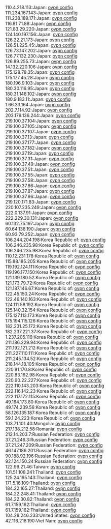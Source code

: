 110.4.218.113:Japan: [ovpn config](vpn/110_4_218_113.ovpn)  
111.234.167.143:Japan: [ovpn config](vpn/111_234_167_143.ovpn)  
111.238.189.171:Japan: [ovpn config](vpn/111_238_189_171.ovpn)  
116.81.71.88:Japan: [ovpn config](vpn/116_81_71_88.ovpn)  
121.83.29.220:Japan: [ovpn config](vpn/121_83_29_220.ovpn)  
124.140.197.156:Japan: [ovpn config](vpn/124_140_197_156.ovpn)  
126.22.21.173:Japan: [ovpn config](vpn/126_22_21_173.ovpn)  
126.51.225.45:Japan: [ovpn config](vpn/126_51_225_45.ovpn)  
126.73.147.202:Japan: [ovpn config](vpn/126_73_147_202.ovpn)  
126.77.132.230:Japan: [ovpn config](vpn/126_77_132_230.ovpn)  
126.89.255.73:Japan: [ovpn config](vpn/126_89_255_73.ovpn)  
14.132.220.106:Japan: [ovpn config](vpn/14_132_220_106.ovpn)  
175.128.78.35:Japan: [ovpn config](vpn/175_128_78_35.ovpn)  
175.177.45.28:Japan: [ovpn config](vpn/175_177_45_28.ovpn)  
180.196.9.103:Japan: [ovpn config](vpn/180_196_9_103.ovpn)  
180.30.116.95:Japan: [ovpn config](vpn/180_30_116_95.ovpn)  
180.31.148.102:Japan: [ovpn config](vpn/180_31_148_102.ovpn)  
180.9.183.11:Japan: [ovpn config](vpn/180_9_183_11.ovpn)  
1.66.33.164:Japan: [ovpn config](vpn/1_66_33_164.ovpn)  
202.7.114.92:Japan: [ovpn config](vpn/202_7_114_92.ovpn)  
203.179.136.244:Japan: [ovpn config](vpn/203_179_136_244.ovpn)  
219.100.37.104:Japan: [ovpn config](vpn/219_100_37_104.ovpn)  
219.100.37.105:Japan: [ovpn config](vpn/219_100_37_105.ovpn)  
219.100.37.107:Japan: [ovpn config](vpn/219_100_37_107.ovpn)  
219.100.37.13:Japan: [ovpn config](vpn/219_100_37_13.ovpn)  
219.100.37.177:Japan: [ovpn config](vpn/219_100_37_177.ovpn)  
219.100.37.182:Japan: [ovpn config](vpn/219_100_37_182.ovpn)  
219.100.37.19:Japan: [ovpn config](vpn/219_100_37_19.ovpn)  
219.100.37.31:Japan: [ovpn config](vpn/219_100_37_31.ovpn)  
219.100.37.49:Japan: [ovpn config](vpn/219_100_37_49.ovpn)  
219.100.37.51:Japan: [ovpn config](vpn/219_100_37_51.ovpn)  
219.100.37.55:Japan: [ovpn config](vpn/219_100_37_55.ovpn)  
219.100.37.58:Japan: [ovpn config](vpn/219_100_37_58.ovpn)  
219.100.37.86:Japan: [ovpn config](vpn/219_100_37_86.ovpn)  
219.100.37.87:Japan: [ovpn config](vpn/219_100_37_87.ovpn)  
219.100.37.96:Japan: [ovpn config](vpn/219_100_37_96.ovpn)  
219.120.171.83:Japan: [ovpn config](vpn/219_120_171_83.ovpn)  
220.107.235.249:Japan: [ovpn config](vpn/220_107_235_249.ovpn)  
222.0.137.91:Japan: [ovpn config](vpn/222_0_137_91.ovpn)  
222.229.30.131:Japan: [ovpn config](vpn/222_229_30_131.ovpn)  
60.132.75.197:Japan: [ovpn config](vpn/60_132_75_197.ovpn)  
60.64.138.190:Japan: [ovpn config](vpn/60_64_138_190.ovpn)  
60.93.79.252:Japan: [ovpn config](vpn/60_93_79_252.ovpn)  
106.244.204.198:Korea Republic of: [ovpn config](vpn/106_244_204_198.ovpn)  
106.246.235.98:Korea Republic of: [ovpn config](vpn/106_246_235_98.ovpn)  
106.246.235.98:Korea Republic of: [ovpn config](vpn/106_246_235_98.ovpn)  
110.12.231.178:Korea Republic of: [ovpn config](vpn/110_12_231_178.ovpn)  
115.88.185.205:Korea Republic of: [ovpn config](vpn/115_88_185_205.ovpn)  
119.192.124.111:Korea Republic of: [ovpn config](vpn/119_192_124_111.ovpn)  
119.196.177.150:Korea Republic of: [ovpn config](vpn/119_196_177_150.ovpn)  
121.139.180.52:Korea Republic of: [ovpn config](vpn/121_139_180_52.ovpn)  
121.173.79.72:Korea Republic of: [ovpn config](vpn/121_173_79_72.ovpn)  
121.187.146.67:Korea Republic of: [ovpn config](vpn/121_187_146_67.ovpn)  
122.45.150.24:Korea Republic of: [ovpn config](vpn/122_45_150_24.ovpn)  
122.46.140.163:Korea Republic of: [ovpn config](vpn/122_46_140_163.ovpn)  
124.111.58.192:Korea Republic of: [ovpn config](vpn/124_111_58_192.ovpn)  
125.140.32.154:Korea Republic of: [ovpn config](vpn/125_140_32_154.ovpn)  
175.127.113.173:Korea Republic of: [ovpn config](vpn/175_127_113_173.ovpn)  
175.194.115.126:Korea Republic of: [ovpn config](vpn/175_194_115_126.ovpn)  
182.231.25.172:Korea Republic of: [ovpn config](vpn/182_231_25_172.ovpn)  
182.237.221.37:Korea Republic of: [ovpn config](vpn/182_237_221_37.ovpn)  
1.237.205.116:Korea Republic of: [ovpn config](vpn/1_237_205_116.ovpn)  
211.186.229.94:Korea Republic of: [ovpn config](vpn/211_186_229_94.ovpn)  
211.192.121.212:Korea Republic of: [ovpn config](vpn/211_192_121_212.ovpn)  
211.227.110.111:Korea Republic of: [ovpn config](vpn/211_227_110_111.ovpn)  
211.245.134.52:Korea Republic of: [ovpn config](vpn/211_245_134_52.ovpn)  
218.144.18.105:Korea Republic of: [ovpn config](vpn/218_144_18_105.ovpn)  
220.81.170.8:Korea Republic of: [ovpn config](vpn/220_81_170_8.ovpn)  
220.83.162.98:Korea Republic of: [ovpn config](vpn/220_83_162_98.ovpn)  
220.90.22.227:Korea Republic of: [ovpn config](vpn/220_90_22_227.ovpn)  
222.110.143.203:Korea Republic of: [ovpn config](vpn/222_110_143_203.ovpn)  
222.116.142.23:Korea Republic of: [ovpn config](vpn/222_116_142_23.ovpn)  
222.117.172.115:Korea Republic of: [ovpn config](vpn/222_117_172_115.ovpn)  
49.164.173.80:Korea Republic of: [ovpn config](vpn/49_164_173_80.ovpn)  
49.174.239.56:Korea Republic of: [ovpn config](vpn/49_174_239_56.ovpn)  
58.126.135.187:Korea Republic of: [ovpn config](vpn/58_126_135_187.ovpn)  
59.1.24.223:Korea Republic of: [ovpn config](vpn/59_1_24_223.ovpn)  
103.71.101.40:Mongolia: [ovpn config](vpn/103_71_101_40.ovpn)  
217.138.212.58:Romania: [ovpn config](vpn/217_138_212_58.ovpn)  
212.14.203.7:Russian Federation: [ovpn config](vpn/212_14_203_7.ovpn)  
37.21.246.3:Russian Federation: [ovpn config](vpn/37_21_246_3.ovpn)  
37.21.247.209:Russian Federation: [ovpn config](vpn/37_21_247_209.ovpn)  
46.147.186.201:Russian Federation: [ovpn config](vpn/46_147_186_201.ovpn)  
90.188.92.196:Russian Federation: [ovpn config](vpn/90_188_92_196.ovpn)  
92.124.150.24:Russian Federation: [ovpn config](vpn/92_124_150_24.ovpn)  
122.99.21.46:Taiwan: [ovpn config](vpn/122_99_21_46.ovpn)  
101.51.108.241:Thailand: [ovpn config](vpn/101_51_108_241.ovpn)  
125.24.165.143:Thailand: [ovpn config](vpn/125_24_165_143.ovpn)  
171.5.16.109:Thailand: [ovpn config](vpn/171_5_16_109.ovpn)  
184.22.165.27:Thailand: [ovpn config](vpn/184_22_165_27.ovpn)  
184.22.248.41:Thailand: [ovpn config](vpn/184_22_248_41.ovpn)  
184.22.30.82:Thailand: [ovpn config](vpn/184_22_30_82.ovpn)  
61.7.159.162:Thailand: [ovpn config](vpn/61_7_159_162.ovpn)  
61.7.159.162:Thailand: [ovpn config](vpn/61_7_159_162.ovpn)  
104.28.246.233:United States: [ovpn config](vpn/104_28_246_233.ovpn)  
42.116.218.190:Viet Nam: [ovpn config](vpn/42_116_218_190.ovpn)  
